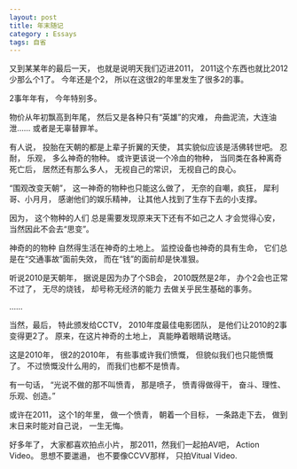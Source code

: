 ```yaml
---
layout: post
title: 年末随记
category : Essays
tags: 自省
---
```


又到某某年的最后一天，
也就是说明天我们迈进2011，
2011这个东西也就比2012少那么个1了。
今年还是个2，
所以在这很2的年里发生了很多2的事。

<!-- break -->

2事年年有，
今年特别多。

物价从年初飘高到年尾，
然后又是各种只有“英雄”的灾难，
舟曲泥流，大连油泄……
或者是无辜替罪羊。

有人说，
投胎在天朝的都是上辈子折翼的天使，
其实貌似应该是活佛转世吧。
忍耐，
乐观，
多么神奇的物种。
或许更该说一个冷血的物种，
当同类在各种离奇死亡后，
居然还有那么多人，
无视自己的常识，
无视自己的良心。

“围观改变天朝”，
这一神奇的物种也只能这么做了，
无奈的自嘲，疯狂，
犀利哥、小月月，
感谢他们的娱乐精神，
让其他人找到了生存下去的小支撑。

因为，
这个物种的人们
总是需要发现原来天下还有不如己之人
才会觉得心安，
当然因此不会去“思变”。

神奇的的物种
自然得生活在神奇的土地上。
监控设备也神奇的具有生命，
它们总是在“交通事故”面前失效，
而在“钱”的面前却是快准狠。

听说2010是天朝年，
据说是因为办了个SB会，
2010既然是2年，
办个2会也正常不过了，
无尽的烧钱，
却号称无经济的能力
去做关乎民生基础的事务。

……

当然，最后，
特此颁发给CCTV，
2010年度最佳电影团队，
是他们让2010的2事变得更2了。
原来，在这片神奇的土地上，
真能睁着眼睛说瞎话。

这是2010年，
很2的2010年，
有些事或许我们愤慨，
但貌似我们也只能愤慨了。
不过愤慨没什么用的，
而我们也都不是愤青。

有一句话，
“光说不做的那不叫愤青，
那是喷子，
愤青得做得干，
奋斗、理性、乐观、创造。”

或许在2011，
这个1的年里，
做一个愤青，
朝着一个目标，
一条路走下去，
做到末日来时能对自己说，
一生无悔。

好多年了，
大家都喜欢拍点小片，
那2011，然我们一起拍AV吧，
Action Video。
思想不要邋遢，
也不要像CCVV那样，
只拍Vitual Video.